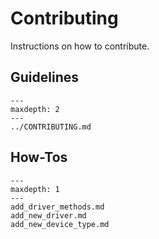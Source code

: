 # Contributing

Instructions on how to contribute.

## Guidelines

```{toctree}
---
maxdepth: 2
---
../CONTRIBUTING.md
```

## How-Tos

```{toctree}
---
maxdepth: 1
---
add_driver_methods.md
add_new_driver.md
add_new_device_type.md
```
